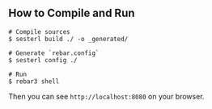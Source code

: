 
## How to Compile and Run

```console
# Compile sources
$ sesterl build ./ -o _generated/

# Generate `rebar.config`
$ sesterl config ./

# Run
$ rebar3 shell
```

Then you can see `http://localhost:8080` on your browser.
